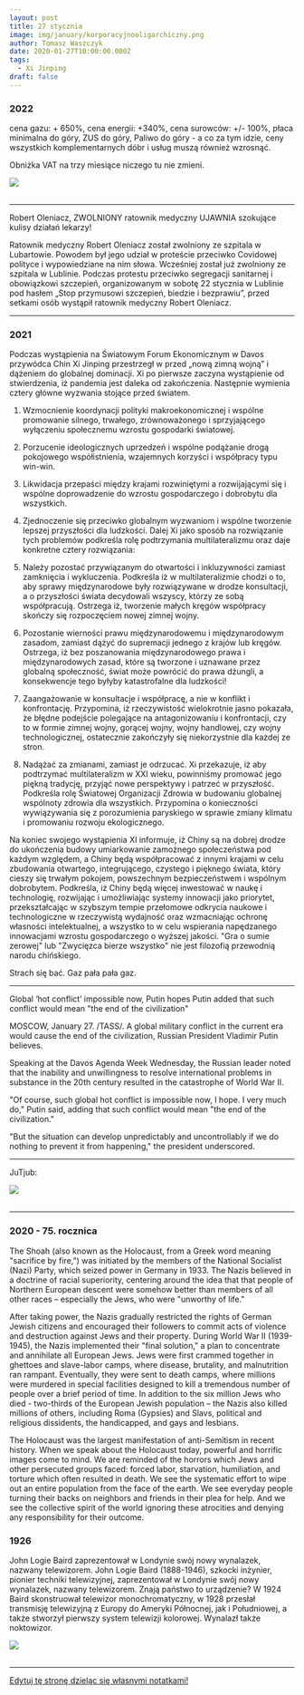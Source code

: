 ```yaml
---
layout: post
title: 27 stycznia
image: img/january/korporacyjnooligarchiczny.png
author: Tomasz Waszczyk
date: 2020-01-27T10:00:00.000Z
tags:
  - Xi Jinping
draft: false  
---
```


### 2022

cena gazu: + 650%,
cena energii: +340%,
cena surowców: +/- 100%,
płaca minimalna do góry, ZUS do góry, Paliwo do góry - a co za tym idzie, ceny wszystkich komplementarnych dóbr i usług muszą również wzrosnąć.

Obniżka VAT na trzy miesiące niczego tu nie zmieni.

<img src="./img/january/inflacja.jpg"><br><br>

---

Robert Oleniacz, ZWOLNIONY ratownik medyczny UJAWNIA szokujące kulisy działań lekarzy!

Ratownik medyczny Robert Oleniacz został zwolniony ze szpitala w Lubartowie. Powodem był jego udział w proteście przeciwko Covidowej polityce i wypowiedziane na nim słowa. Wcześniej został już zwolniony ze szpitala w Lublinie.
Podczas protestu przeciwko segregacji sanitarnej i obowiązkowi szczepień, organizowanym w sobotę 22 stycznia w Lublinie pod hasłem „Stop przymusowi szczepień, biedzie i bezprawiu”, przed setkami osób wystąpił ratownik medyczny Robert Oleniacz.

---

### 2021

Podczas wystąpienia na Światowym Forum Ekonomicznym w Davos przywódca Chin Xi Jinping przestrzegł w przed „nową zimną wojną” i dążeniem do globalnej dominacji. Xi po pierwsze zaczyna wystąpienie od stwierdzenia, iż pandemia jest daleka od zakończenia. Następnie wymienia cztery główne wyzwania stojące przed światem.

1. Wzmocnienie koordynacji polityki makroekonomicznej i wspólne promowanie silnego, trwałego, zrównoważonego i sprzyjającego wyłączeniu społecznemu wzrostu gospodarki światowej.

2. Porzucenie ideologicznych uprzedzeń i wspólne podążanie drogą pokojowego współistnienia, wzajemnych korzyści i współpracy typu win-win.

3. Likwidacja przepaści między krajami rozwiniętymi a rozwijającymi się i wspólne doprowadzenie do wzrostu gospodarczego i dobrobytu dla wszystkich.

4. Zjednoczenie się przeciwko globalnym wyzwaniom i wspólne tworzenie lepszej przyszłości dla ludzkości.
Dalej Xi jako sposób na rozwiązanie tych problemów podkreśla rolę podtrzymania multilateralizmu oraz daje konkretne cztery rozwiązania:

1. Należy pozostać przywiązanym do otwartości i inkluzywności zamiast zamknięcia i wykluczenia. Podkreśla iż w multilateralizmie chodzi o to, aby sprawy międzynarodowe były rozwiązywane w drodze konsultacji, a o przyszłości świata decydowali wszyscy, którzy ze sobą współpracują. Ostrzega iż, tworzenie małych kręgów współpracy skończy się rozpoczęciem nowej zimnej wojny.
2. Pozostanie wierności prawu międzynarodowemu i międzynarodowym zasadom, zamiast dążyć do supremacji jednego z krajów lub kręgów. Ostrzega, iż bez poszanowania międzynarodowego prawa i międzynarodowych zasad, które są tworzone i uznawane przez globalną społeczność, świat może powrócić do prawa dżungli, a konsekwencje tego byłyby katastrofalne dla ludzkości!
3. Zaangażowanie w konsultacje i współpracę, a nie w konflikt i konfrontację. Przypomina, iż rzeczywistość wielokrotnie jasno pokazała, że błędne podejście polegające na antagonizowaniu i konfrontacji, czy to w formie zimnej wojny, gorącej wojny, wojny handlowej, czy wojny technologicznej, ostatecznie zakończyły się niekorzystnie dla każdej ze stron.
4. Nadążać za zmianami, zamiast je odrzucać. Xi przekazuje, iż aby podtrzymać multilateralizm w XXI wieku, powinniśmy promować jego piękną tradycję, przyjąć nowe perspektywy i patrzeć w przyszłość. Podkreśla rolę Światowej Organizacji Zdrowia w budowaniu globalnej wspólnoty zdrowia dla wszystkich. Przypomina o konieczności wywiązywania się z porozumienia paryskiego w sprawie zmiany klimatu i promowaniu rozwoju ekologicznego.

Na koniec swojego wystąpienia XI informuje, iż Chiny są na dobrej drodze do ukończenia budowy umiarkowanie zamożnego społeczeństwa pod każdym względem, a Chiny będą współpracować z innymi krajami w celu zbudowania otwartego, integrującego, czystego i pięknego świata, który cieszy się trwałym pokojem, powszechnym bezpieczeństwem i wspólnym dobrobytem. Podkreśla, iż Chiny będą więcej inwestować w naukę i technologię, rozwijając i umożliwiając systemy innowacji jako priorytet, przekształcając w szybszym tempie przełomowe odkrycia naukowe i technologiczne w rzeczywistą wydajność oraz wzmacniając ochronę własności intelektualnej, a wszystko to w celu wspierania napędzanego innowacjami wzrostu gospodarczego o wyższej jakości. "Gra o sumie zerowej" lub "Zwycięzca bierze wszystko" nie jest filozofią przewodnią narodu chińskiego.

Strach się bać. Gaz pała pała gaz.

---

Global ‘hot conflict’ impossible now, Putin hopes Putin added that such conflict would mean "the end of the civilization"

MOSCOW, January 27. /TASS/. A global military conflict in the current era would cause the end of the civilization, Russian President Vladimir Putin believes.

Speaking at the Davos Agenda Week Wednesday, the Russian leader noted that the inability and unwillingness to resolve international problems in substance in the 20th century resulted in the catastrophe of World War II.

"Of course, such global hot conflict is impossible now, I hope. I very much do," Putin said, adding that such conflict would mean "the end of the civilization."

"But the situation can develop unpredictably and uncontrollably if we do nothing to prevent it from happening," the president underscored.

---

JuTjub:

<img src="./img/january/korporacyjnooligarchiczny.png"><br><br>

---

### 2020 - 75. rocznica

The Shoah (also known as the Holocaust, from a Greek word meaning "sacrifice by fire,") was initiated by the members of the National Socialist (Nazi) Party, which seized power in Germany in 1933. The Nazis believed in a doctrine of racial superiority, centering around the idea that that people of Northern European descent were somehow better than members of all other races – especially the Jews, who were "unworthy of life."

After taking power, the Nazis gradually restricted the rights of German Jewish citizens and encouraged their followers to commit acts of violence and destruction against Jews and their property. During World War II (1939-1945), the Nazis implemented their "final solution," a plan to concentrate and annihilate all European Jews. Jews were first crammed together in ghettoes and slave-labor camps, where disease, brutality, and malnutrition ran rampant. Eventually, they were sent to death camps, where millions were murdered in special facilities designed to kill a tremendous number of people over a brief period of time. In addition to the six million Jews who died - two-thirds of the European Jewish population – the Nazis also killed millions of others, including Roma (Gypsies) and Slavs, political and religious dissidents, the handicapped, and gays and lesbians.

The Holocaust was the largest manifestation of anti-Semitism in recent history. When we speak about the Holocaust today, powerful and horrific images come to mind. We are reminded of the horrors which Jews and other persecuted groups faced: forced labor, starvation, humiliation, and torture which often resulted in death. We see the systematic effort to wipe out an entire population from the face of the earth. We see everyday people turning their backs on neighbors and friends in their plea for help. And we see the collective spirit of the world ignoring these atrocities and denying any responsibility for their outcome.

### 1926

John Logie Baird zaprezentował w Londynie swój nowy wynalazek, nazwany telewizorem.
John Logie Baird (1888-1946), szkocki inżynier, pionier techniki telewizyjnej, zaprezentował w Londynie swój nowy wynalazek, nazwany telewizorem. Znają państwo to urządzenie? W 1924 Baird skonstruował telewizor monochromatyczny, w 1928 przesłał transmisję telewizyjną z Europy do Ameryki Północnej, jak i Południowej, a także stworzył pierwszy system telewizji kolorowej. Wynalazł także noktowizor.

<img src="./img/january/baird.jpg"><br><br>

---

<a href="https://github.com/TomaszWaszczyk/historia.waszczyk.com/edit/master/src/content/january-27.md" target="_blank">Edytuj tę stronę dzieląc się własnymi notatkami!</a>
